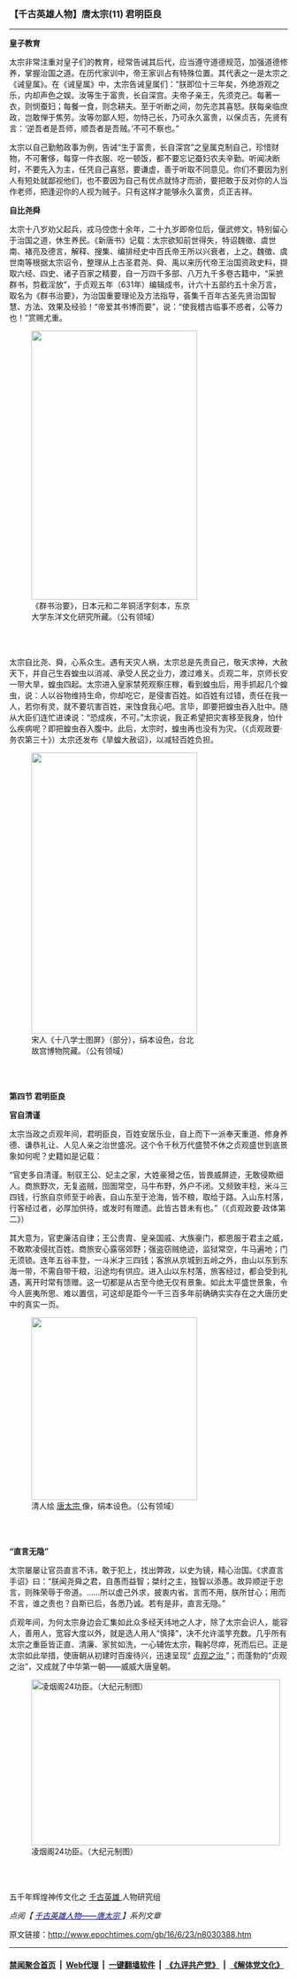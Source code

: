 ### 【千古英雄人物】唐太宗(11) 君明臣良
------------------------

<p>
 <strong>
  皇子教育
 </strong>
</p>
<p>
 太宗非常注重对皇子们的教育，经常告诫其后代，应当遵守道德规范，加强道德修养，掌握治国之道。在历代家训中，帝王家训占有特殊位置。其代表之一是太宗之《诫皇属》。在《诫皇属》中，太宗告诫皇属们：“朕即位十三年矣，外绝游观之乐，内却声色之娱。汝等生于富贵，长自深宫。夫帝子亲王，先须克己。每著一衣，则悯蚕妇；每餐一食，则念耕夫。至于听断之间，勿先恣其喜怒。朕每亲临庶政，岂敢惮于焦劳。汝等勿鄙人短，勿恃己长，乃可永久富贵，以保贞吉，先贤有言：‘逆吾者是吾师，顺吾者是吾贼。’不可不察也。”
</p>
<p>
 太宗以自己勤勉政事为例，告诫“生于富贵，长自深宫”之皇属克制自己，珍惜财物，不可奢侈，每穿一件衣服、吃一顿饭，都不要忘记蚕妇农夫辛勤。听闻决断时，不要先入为主，任凭自己喜怒，要谦虚，善于听取不同意见。你们不要因为别人有短处就鄙视他们，也不要因为自己有优点就恃才而骄，要把敢于反对你的人当作老师，把逢迎你的人视为贼子。只有这样才能够永久富贵，贞正吉祥。
</p>
<p>
 <strong>
  自比尧舜
 </strong>
</p>
<p>
 太宗十八岁劝父起兵，戎马倥偬十余年，二十九岁即帝位后，偃武修文，特别留心于治国之道，休生养民。《新唐书》记载：太宗欲知前世得失，特诏魏徵、虞世南、褚亮及德言，解释、搜集、编排经史中百氏帝王所以兴衰者，上之。魏徵、虞世南等根据太宗诏令，整理从上古圣君尧、舜、禹以来历代帝王治国资政史料，撷取六经、四史、诸子百家之精要，自一万四千多部、八万九千多卷古籍中，“采摭群书，剪截淫放”，于贞观五年（631年）编辑成书，计六十五部约五十余万言，取名为《群书治要》，为治国重要理论及方法指导，荟集千百年古圣先贤治国智慧、方法、效果及经验！“帝爱其书博而要”，说：“使我稽古临事不惑者，公等力也！”赏赐尤重。
</p>
<figure class="wp-caption aligncenter" id="attachment_8030455" style="width: 300px">
 <a href="http://i.epochtimes.com/assets/uploads/2016/06/1606232006252669.jpg">
  <img alt="" class="wp-image-8030455 size-small" height="486" src="http://i.epochtimes.com/assets/uploads/2016/06/1606232006252669-300x486.jpg" width="300"/>
 </a>
 <br/><figcaption class="wp-caption-text">
  《群书治要》，日本元和二年铜活字刻本，东京大学东洋文化研究所藏。（公有领域）
 </figcaption><br/>
</figure><br/>
<p>
 太宗自比尧、舜，心系众生。遇有天灾人祸，太宗总是先责自己，敬天求神，大赦天下，并自己生吞蝗虫以消减、承受人民之业力，渡过难关。贞观二年，京师长安一带大旱，蝗虫四起。太宗进入皇家禁苑观察庄稼，看到蝗虫后，用手抓起几个蝗虫，说：人以谷物维持生命，你却吃它，是侵害百姓。如百姓有过错，责任在我一人，若你有灵，就不要坑害百姓，来蚀食我心吧。言毕，即要把蝗虫吞入肚中。随从大臣们连忙进谏说：“恐成疾，不可。”太宗说，我正希望把灾害移至我身，怕什么疾病呢？即把蝗虫吞入腹中。此后，太宗时，蝗虫再也没有为灾。（《贞观政要‧务农第三十》）太宗还发布《旱蝗大赦诏》，以减轻百姓负担。
</p>
<figure class="wp-caption aligncenter" id="attachment_8028863" style="width: 300px">
 <img alt="" class="wp-image-8028863" height="508" src="http://i.epochtimes.com/assets/uploads/2016/06/1606110805322669.jpg" width="300"/>
 <br/><figcaption class="wp-caption-text">
  宋人《十八学士图屏》（部分），绢本设色，台北故宫博物院藏。（公有领域）
 </figcaption><br/>
</figure><br/>
<p>
 <strong>
  第四节 君明臣良
 </strong>
</p>
<p>
 <strong>
  官自清谨
 </strong>
</p>
<p>
 太宗当政之贞观年间，君明臣良，百姓安居乐业，自上而下一派奉天重道、修身养德、谦恭礼让、人见人亲之治世盛况。这个令千秋万代盛赞不休之贞观盛世到底景象如何呢？史籍如是记载：
</p>
<p>
 “官吏多自清谨。制驭王公、妃主之家，大姓豪猾之伍，皆畏威屏迹，无敢侵欺细人。商旅野次，无复盗贼，囹圄常空，马牛布野，外户不闭。又频致丰稔，米斗三四钱，行旅自京师至于岭表，自山东至于沧海，皆不粮，取给于路。入山东村落，行客经过者，必厚加供待，或发时有赠遗。此皆古昔未有也。”（《贞观政要‧政体第二》）
</p>
<p>
 其大意为，官吏廉洁自律；王公贵胄、皇亲国戚、大族豪门，都恩服于君主之威，不敢欺凌侵扰百姓。商旅安心露宿郊野；强盗窃贼绝迹，监狱常空，牛马遍地；门无须锁。连年五谷丰登，一斗米才三四钱；客旅从京城到五岭之外，由山以东到东海一带，不需自带干粮，沿途均有供应。进入山以东村落，旅客经过，都会受到礼遇，离开时常有馈赠。这一切都是从古至今绝无仅有景象。如此太平盛世景象，令今人匪夷所思、难以置信，可这却是距今一千三百多年前确确实实存在之大唐历史中的真实一页。
</p>
<figure class="wp-caption aligncenter" id="attachment_8030449" style="width: 300px">
 <a href="http://i.epochtimes.com/assets/uploads/2016/06/1606081029312669.jpg">
  <img alt="" class="wp-image-8030449 size-small" height="330" src="http://i.epochtimes.com/assets/uploads/2016/06/1606081029312669-300x330.jpg" width="300"/>
 </a>
 <br/><figcaption class="wp-caption-text">
  清人绘
  <a href="http://www.epochtimes.com/gb/tag/%E5%94%90%E5%A4%AA%E5%AE%97.html">
   唐太宗
  </a>
  像，绢本设色。（公有领域）
 </figcaption><br/>
</figure><br/>
<p>
 <strong>
  “直言无隐”
 </strong>
</p>
<p>
 太宗屡屡让官员直言不讳，敢于犯上，找出弊政，以史为镜，精心治国。《求直言手诏》曰：“朕闻尧舜之君，自愚而益智；桀纣之主，独智以添愚。故异顺逆于忠言，则殊荣辱于帝道。……所以虚己外求，披衷内省。言而不用，朕所甘心；用而不言，谁之责也？自斯已后，各悉乃诚。若有是非，直言无隐。”
</p>
<p>
 贞观年间，为何太宗身边会汇集如此众多经天纬地之人才，除了太宗会识人，能容人，善用人，宽容大度以外，就是选人用人“慎择”，决不允许滥竽充数。几乎所有太宗之重臣皆正直、清廉、家贫如洗，一心辅佐太宗，鞠躬尽瘁，死而后已。正是太宗如此举措，使唐朝从初建时百废待兴，迅速呈现“
 <a href="http://www.epochtimes.com/gb/tag/%E8%B4%9E%E8%A7%82%E4%B9%8B%E6%B2%BB.html">
  贞观之治
 </a>
 ”；而蓬勃的“贞观之治”，又成就了中华第一朝——威威大唐皇朝。
</p>
<figure class="wp-caption aligncenter" id="attachment_6537264" style="width: 450px">
 <img alt="凌烟阁24功臣。（大纪元制图）" class="size-medium wp-image-6537264" height="300" src="http://i.epochtimes.com/assets/uploads/2015/12/1512152101592775-450x300.jpg" width="450"/>
 <br/><figcaption class="wp-caption-text">
  凌烟阁24功臣。（大纪元制图）
 </figcaption><br/>
</figure><br/>
<p>
 五千年辉煌神传文化之
 <a href="http://www.epochtimes.com/gb/tag/%E5%8D%83%E5%8F%A4%E8%8B%B1%E9%9B%84.html">
  千古英雄
 </a>
 人物研究组
</p>
<p>
 <em>
  点阅【
  <span style="color: #000080;">
   <a href="https://www.epochtimes.com/gb/nf1140678.htm" rel="noopener noreferrer" style="color: #000080;" target="_blank">
    千古英雄人物——唐太宗
   </a>
  </span>
  】系列文章
 </em>
</p>

原文链接：http://www.epochtimes.com/gb/16/6/23/n8030388.htm


------------------------
#### [禁闻聚合首页](https://github.com/gfw-breaker/banned-news/blob/master/README.md) &nbsp;|&nbsp; [Web代理](https://github.com/gfw-breaker/open-proxy/blob/master/README.md) &nbsp;|&nbsp; [一键翻墙软件](https://github.com/gfw-breaker/nogfw/blob/master/README.md) &nbsp;|&nbsp; [《九评共产党》](https://github.com/gfw-breaker/9ping.md/blob/master/README.md#九评之一评共产党是什么) &nbsp;|&nbsp; [《解体党文化》](https://github.com/gfw-breaker/jtdwh.md/blob/master/README.md#绪论)